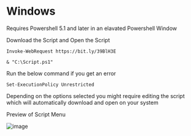 # Windows

Requires Powershell 5.1 and later in an elavated Powershell Window

Download the Script and Open the Script
```        
Invoke-WebRequest https://bit.ly/39BlH3E
```
```
& "C:\Script.ps1"
 ```
Run the below command if you get an error
```
Set-ExecutionPolicy Unrestricted
```
Depending on the options selected you might require editing the script which will automatically download and open on your system

Preview of Script Menu

![image](https://user-images.githubusercontent.com/90516190/134969945-5aff1fed-662b-477e-ab31-db6eb78add88.png)

